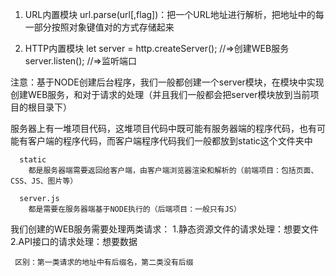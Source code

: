 1. URL内置模块
  url.parse(url[,flag])：把一个URL地址进行解析，把地址中的每一部分按照对象键值对的方式存储起来

2. HTTP内置模块
  let server = http.createServer();  //=>创建WEB服务
  server.listen();  //=>监听端口

  注意：基于NODE创建后台程序，我们一般都创建一个server模块，在模块中实现创建WEB服务，和对于请求的处理（并且我们一般都会把server模块放到当前项目的根目录下）

  服务器上有一堆项目代码，这堆项目代码中既可能有服务器端的程序代码，也有可能有客户端的程序代码，而客户端程序代码我们一般都放到static这个文件夹中

  ```
    static
      都是服务器端需要返回给客户端，由客户端浏览器渲染和解析的（前端项目：包括页面、CSS、JS、图片等）

    server.js
      都是需要在服务器端基于NODE执行的（后端项目：一般只有JS）
  ```

  我们创建的WEB服务需要处理两类请求：
     1.静态资源文件的请求处理：想要文件
     2.API接口的请求处理：想要数据

     区别：第一类请求的地址中有后缀名，第二类没有后缀











